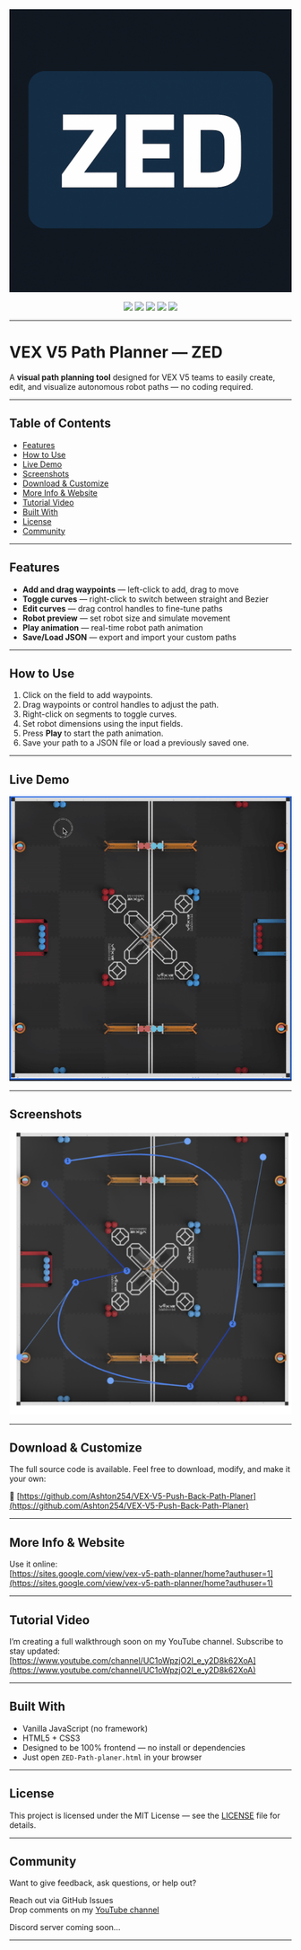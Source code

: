 <!-- Banner Image -->
<img src="docs/assets/zed-logo.png" alt="VEX V5 Path Planner — ZED" />

<p align="center">
  <img src="https://img.shields.io/github/contributors/Ashton254/VEX-V5-Push-Back-Path-Planer?style=for-the-badge" />
  <img src="https://img.shields.io/github/stars/Ashton254/VEX-V5-Push-Back-Path-Planer?style=for-the-badge" />
  <img src="https://img.shields.io/github/forks/Ashton254/VEX-V5-Push-Back-Path-Planer?style=for-the-badge" />
  <img src="https://img.shields.io/github/license/Ashton254/VEX-V5-Push-Back-Path-Planer?style=for-the-badge" />
  <img src="https://img.shields.io/badge/version-v1.0.0-blue?style=for-the-badge" />
</p>

---

# VEX V5 Path Planner — ZED

A **visual path planning tool** designed for VEX V5 teams to easily create, edit, and visualize autonomous robot paths — no coding required.

---

## Table of Contents

- [Features](#features)
- [How to Use](#how-to-use)
- [Live Demo](#-live-demo)
- [Screenshots](#screenshots)
- [Download & Customize](#download--customize)
- [More Info & Website](#more-info--website)
- [Tutorial Video](#tutorial-video)
- [Built With](#built-with)
- [License](#license)
- [Community](#community)

---

## Features

- **Add and drag waypoints** — left-click to add, drag to move  
- **Toggle curves** — right-click to switch between straight and Bezier  
- **Edit curves** — drag control handles to fine-tune paths  
- **Robot preview** — set robot size and simulate movement  
- **Play animation** — real-time robot path animation  
- **Save/Load JSON** — export and import your custom paths

---

## How to Use

1. Click on the field to add waypoints.  
2. Drag waypoints or control handles to adjust the path.  
3. Right-click on segments to toggle curves.  
4. Set robot dimensions using the input fields.  
5. Press **Play** to start the path animation.  
6. Save your path to a JSON file or load a previously saved one.

---

##  Live Demo

<p align="center">
  <img src="docs/assets/ZED-DEMO.gif" alt="ZED Path Planner Demo" width="700" />
</p>

---

## Screenshots

<p align="center">
  <img src="docs/assets/ZED-path-planner-1.png" alt="Screenshot 1" width="600" />
</p>

---

## Download & Customize

The full source code is available. Feel free to download, modify, and make it your own:

🔗 [https://github.com/Ashton254/VEX-V5-Push-Back-Path-Planer](https://github.com/Ashton254/VEX-V5-Push-Back-Path-Planer)

---

## More Info & Website

 Use it online:  
[https://sites.google.com/view/vex-v5-path-planner/home?authuser=1](https://sites.google.com/view/vex-v5-path-planner/home?authuser=1)

---

## Tutorial Video

I’m creating a full walkthrough soon on my YouTube channel. Subscribe to stay updated:  
[https://www.youtube.com/channel/UC1oWpzjO2l_e_y2D8k62XoA](https://www.youtube.com/channel/UC1oWpzjO2l_e_y2D8k62XoA)

---

## Built With

- Vanilla JavaScript (no framework)
- HTML5 + CSS3
- Designed to be 100% frontend — no install or dependencies
- Just open `ZED-Path-planer.html` in your browser

---

## License

This project is licensed under the MIT License — see the [LICENSE](LICENSE) file for details.

---

## Community

Want to give feedback, ask questions, or help out?

Reach out via GitHub Issues  
Drop comments on my [YouTube channel](https://www.youtube.com/channel/UC1oWpzjO2l_e_y2D8k62XoA)

Discord server coming soon...

---

